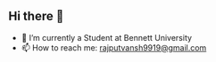 ## Hi there 👋

- 🌱 I’m currently a Student at Bennett University
- 📫 How to reach me: rajputvansh9919@gmail.com

